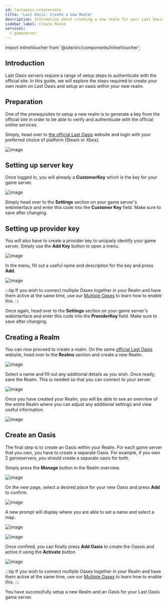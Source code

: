 ```yaml
---
id: lastoasis-createrealm
title: "Last Oasis: Create a new Realm"
description: Information about creating a new realm for your Last Oasis server from ZAP-Hosting - ZAP-Hosting.com documentation
sidebar_label: Create Realm
services:
  - gameserver
---
```


import InlineVoucher from '@site/src/components/InlineVoucher';

## Introduction
Last Oasis servers require a range of setup steps to authenticate with the official site. In this guide, we will explore the steps required to create your own realm on Last Oasis and setup an oasis within your new realm.

<InlineVoucher />

## Preparation
One of the prerequisites to setup a new realm is to generate a key from the official site in order to be able to verify and authenticate with the official online services.

Simply, head over to [the official Last Oasis](https://myrealm.lastoasis.gg/) website and login with your preferred choice of platform (Steam or Xbox).

![image](https://screensaver01.zap-hosting.com/index.php/s/Z2sPJLFks9LY8cg/preview)

## Setting up server key
Once logged in, you will already a **CustomerKey** which is the key for your game server.

![image](https://screensaver01.zap-hosting.com/index.php/s/DgdDoCHf7DDjZ2s/preview)

Simply head over to the **Settings** section on your game server's webinterface and enter this code into the **Customer Key** field. Make sure to save after changing.

## Setting up provider key
You will also have to create a provider key to uniquely identify your game server. Simply use the **Add Key** button to open a menu.

![image](https://screensaver01.zap-hosting.com/index.php/s/JMQPTZrHcCxgEz2/preview)

In the menu, fill out a useful name and description for the key and press **Add**.

![image](https://screensaver01.zap-hosting.com/index.php/s/bfiaA2gjjjxESpM/preview)

:::tip
If you wish to connect multiple Oases together in your Realm and have them active at the same time, use our [Multiple Oases](lastoasis-multiple-oases.md) to learn how to enable this.
:::

Once again, head over to the **Settings** section on your game server's webinterface and enter this code into the **ProviderKey** field. Make sure to save after changing.

## Creating a Realm
You can now proceed to create a realm. On the same [official Last Oasis](https://myrealm.lastoasis.gg/) website, head over to the **Realms** section and create a new Realm.

![image](https://screensaver01.zap-hosting.com/index.php/s/ydzjKZTgG4L7QpQ/preview)

Select a name and fill out any additional details as you wish. Once ready, save the Realm. This is needed so that you can connect to your server.

![image](https://screensaver01.zap-hosting.com/index.php/s/4rJq5r2zfHx66Qs/preview)

Once you have created your Realm, you will be able to see an overview of the entire Realm where you can adjust any additional settings and view useful information.

![image](https://screensaver01.zap-hosting.com/index.php/s/j5egcHeicf3QPiR/preview)

## Create an Oasis
The final step is to create an Oasis within your Realm. For each game server that you own, you have to create a separate Oasis. For example, if you own 2 gameservers, you should create a separate oasis for both.

Simply press the **Manage** button in the Realm overview.

![image](https://screensaver01.zap-hosting.com/index.php/s/GNDZ7DaeLT2qAoC/preview)

On the new page, select a desired place for your new Oasis and press **Add** to confirm.

![image](https://screensaver01.zap-hosting.com/index.php/s/dXKXKod6y8NE8SC/preview)

A new prompt will display where you are able to set a name and select a map.

![image](https://screensaver01.zap-hosting.com/index.php/s/aKJmGmGQmz65Xnz/preview)

![image](https://screensaver01.zap-hosting.com/index.php/s/Hrq49c3TArdYXdG/preview)

Once confired, you can finally press **Add Oasis** to create the Oassis and active it using the **Activate** button.

![image](https://screensaver01.zap-hosting.com/index.php/s/tfEXd4GgAMDd8sE/preview)

:::tip
If you wish to connect multiple Oases together in your Realm and have them active at the same time, use our [Multiple Oases](lastoasis-multiple-oases.md) to learn how to enable this.
:::

You have successfully setup a new Realm and an Oasis for your Last Oasis game server.